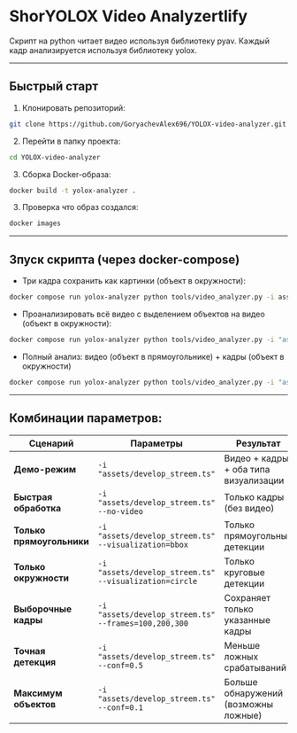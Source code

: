 # ShorYOLOX Video Analyzertlify

Скрипт на python читает видео используя библиотеку pyav. Каждый кадр анализируется используя библиотеку yolox. 

---

## Быстрый старт

1. Клонировать репозиторий:
```bash
git clone https://github.com/GoryachevAlex696/YOLOX-video-analyzer.git
```
2.   Перейти в папку проекта:
```bash
cd YOLOX-video-analyzer
```

3. Сборка Docker-образа:
```bash
docker build -t yolox-analyzer .
```

3. Проверка что образ создался:
```bash
docker images
```

---

## Зпуск скрипта (через docker-compose)

- Три кадра сохранить как картинки (объект в окружности):
```bash
docker compose run yolox-analyzer python tools/video_analyzer.py -i assets/develop_streem.ts --frames=100,200,224 --no-video
```

- Проанализировать всё видео с выделением объектов на видео (объект в окружности):
```bash
docker compose run yolox-analyzer python tools/video_analyzer.py -i "assets/develop_streem.ts" --visualization=circle
```

- Полный анализ: видео (объект в прямоугольнике) + кадры (объект в окружности)
```bash
docker compose run yolox-analyzer python tools/video_analyzer.py -i "assets/develop_streem.ts" --frames=100,200,224
```

---

## Комбинации параметров:

| Сценарий | Параметры | Результат |
|----------|-----------|-----------|
| **Демо-режим** | `-i "assets/develop_streem.ts"` | Видео + кадры + оба типа визуализации |
| **Быстрая обработка** | `-i "assets/develop_streem.ts" --no-video` | Только кадры (без видео) |
| **Только прямоугольники** | `-i "assets/develop_streem.ts" --visualization=bbox` | Только прямоугольные детекции |
| **Только окружности** | `-i "assets/develop_streem.ts" --visualization=circle` | Только круговые детекции |
| **Выборочные кадры** | `-i "assets/develop_streem.ts" --frames=100,200,300` | Сохраняет только указанные кадры |
| **Точная детекция** | `-i "assets/develop_streem.ts" --conf=0.5` | Меньше ложных срабатываний |
| **Максимум объектов** | `-i "assets/develop_streem.ts" --conf=0.1` | Больше обнаружений (возможны ложные) |


